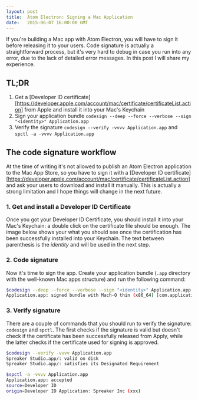 ```yaml
---
layout: post
title:  Atom Electron: Signing a Mac Application
date:   2015-06-07 16:00:00 GMT
---
```


If you're building a Mac app with Atom Electron, you will have to sign it before releasing it to your users. Code signature is actually a straightforward process, but it's very hard to debug in case you run into any error, due to the lack of detailed error messages. In this post I will share my experience.


## TL;DR

1. Get a [Developer ID certificate][https://developer.apple.com/account/mac/certificate/certificateList.action] from Apple and install it into your Mac's Keychain
2. Sign your application bundle `codesign --deep --force --verbose --sign "<identity>" Application.app`
3. Verify the signature `codesign --verify -vvvv Application.app` and `spctl -a -vvvv Application.app`


## The code signature workflow

At the time of writing it's not allowed to publish an Atom Electron application to the Mac App Store, so you have to sign it with a [Developer ID certificate][https://developer.apple.com/account/mac/certificate/certificateList.action] and ask your users to download and install it manually. This is actually a strong limitation and I hope things will change in the next future.


### 1. Get and install a Developer ID Certificate

Once you got your Developer ID Certificate, you should install it into your Mac's Keychain: a double click on the certificate file should be enough. The image below shows your what you should see once the certification has been successfully installed into your Keychain. The text between parenthesis is the *identity* and will be used in the next step.

[](/images/2015-06-07-certificate.jpg)


### 2. Code signature

Now it's time to sign the app. Create your application bundle (`.app` directory with the well-known Mac apps structure) and run the following command:

```bash
$codesign --deep --force --verbose --sign "<identity>" Application.app
Application.app: signed bundle with Mach-O thin (x86_64) [com.application]
```


### 3. Verify signature

There are a couple of commands that you should run to verify the signature: `codesign` and `spctl`. The first checks if the signature is valid but doesn't check if the certificate has been successfully released from Apply, while the latter checks if the certificate used for signing is approved.

```bash
$codesign --verify -vvvv Application.app
Spreaker Studio.app/: valid on disk
Spreaker Studio.app/: satisfies its Designated Requirement
```

```bash
$spctl -a -vvvv Application.app
Application.app: accepted
source=Developer ID
origin=Developer ID Application: Spreaker Inc (xxx)
```
